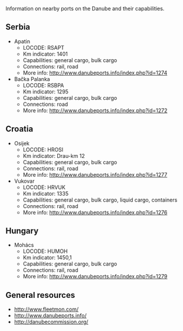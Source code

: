 Information on nearby ports on the Danube and their capabilities.

Serbia
------------
- Apatin
  - LOCODE: RSAPT
  - Km indicator: 1401
  - Capabilities: general cargo, bulk cargo
  - Connections: rail, road
  - More info: http://www.danubeports.info/index.php?id=1274
- Bačka Palanka 
  - LOCODE: RSBPA
  - Km indicator: 1295
  - Capabilities: general cargo, bulk cargo
  - Connections: road
  - More info: http://www.danubeports.info/index.php?id=1272
  
Croatia
------------
- Osijek
  - LOCODE: HROSI
  - Km indicator: Drau-km 12
  - Capabilities: general cargo, bulk cargo
  - Connections: rail, road
  - More info: http://www.danubeports.info/index.php?id=1277
- Vukovar
  - LOCODE: HRVUK
  - Km indicator: 1335
  - Capabilities: general cargo, bulk cargo, liquid cargo, containers
  - Connections: rail, road
  - More info: http://www.danubeports.info/index.php?id=1276

Hungary
------------
- Mohács
  - LOCODE: HUMOH
  - Km indicator: 1450,1
  - Capabilities: general cargo, bulk cargo
  - Connections: rail, road
  - More info: http://www.danubeports.info/index.php?id=1279
  
General resources
------------
- http://www.fleetmon.com/
- http://www.danubeports.info/
- http://danubecommission.org/
